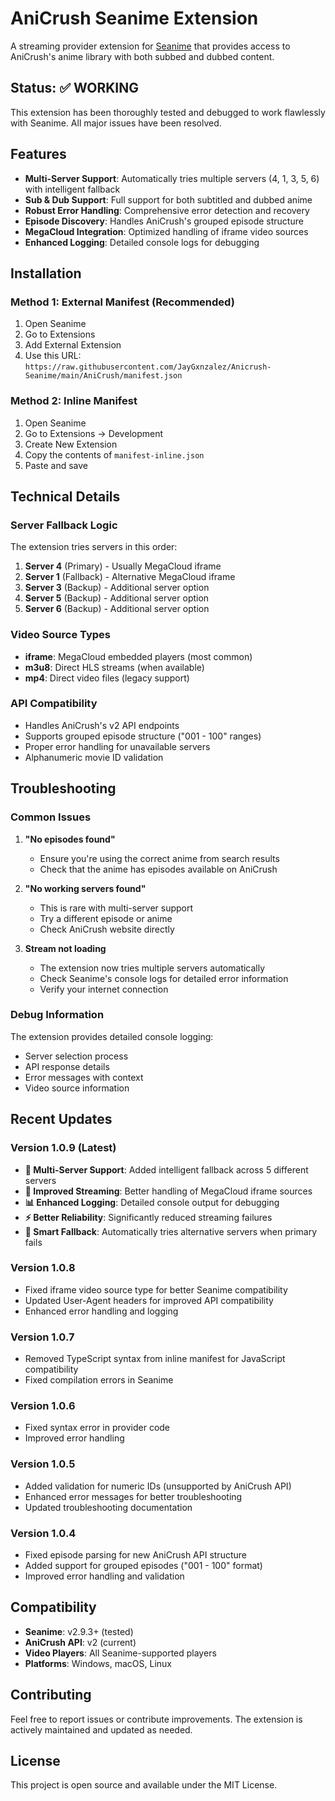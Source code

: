 # AniCrush Seanime Extension

A streaming provider extension for [Seanime](https://seanime.rahim.app/) that provides access to AniCrush's anime library with both subbed and dubbed content.

## Status: ✅ **WORKING**

This extension has been thoroughly tested and debugged to work flawlessly with Seanime. All major issues have been resolved.

## Features

- **Multi-Server Support**: Automatically tries multiple servers (4, 1, 3, 5, 6) with intelligent fallback
- **Sub & Dub Support**: Full support for both subtitled and dubbed anime
- **Robust Error Handling**: Comprehensive error detection and recovery
- **Episode Discovery**: Handles AniCrush's grouped episode structure
- **MegaCloud Integration**: Optimized handling of iframe video sources
- **Enhanced Logging**: Detailed console logs for debugging

## Installation

### Method 1: External Manifest (Recommended)
1. Open Seanime
2. Go to Extensions
3. Add External Extension
4. Use this URL: `https://raw.githubusercontent.com/JayGxnzalez/Anicrush-Seanime/main/AniCrush/manifest.json`

### Method 2: Inline Manifest
1. Open Seanime
2. Go to Extensions → Development
3. Create New Extension
4. Copy the contents of `manifest-inline.json`
5. Paste and save

## Technical Details

### Server Fallback Logic
The extension tries servers in this order:
1. **Server 4** (Primary) - Usually MegaCloud iframe
2. **Server 1** (Fallback) - Alternative MegaCloud iframe  
3. **Server 3** (Backup) - Additional server option
4. **Server 5** (Backup) - Additional server option
5. **Server 6** (Backup) - Additional server option

### Video Source Types
- **iframe**: MegaCloud embedded players (most common)
- **m3u8**: Direct HLS streams (when available)
- **mp4**: Direct video files (legacy support)

### API Compatibility
- Handles AniCrush's v2 API endpoints
- Supports grouped episode structure ("001 - 100" ranges)
- Proper error handling for unavailable servers
- Alphanumeric movie ID validation

## Troubleshooting

### Common Issues

1. **"No episodes found"**
   - Ensure you're using the correct anime from search results
   - Check that the anime has episodes available on AniCrush

2. **"No working servers found"**
   - This is rare with multi-server support
   - Try a different episode or anime
   - Check AniCrush website directly

3. **Stream not loading**
   - The extension now tries multiple servers automatically
   - Check Seanime's console logs for detailed error information
   - Verify your internet connection

### Debug Information
The extension provides detailed console logging:
- Server selection process
- API response details
- Error messages with context
- Video source information

## Recent Updates

### Version 1.0.9 (Latest)
- **🔧 Multi-Server Support**: Added intelligent fallback across 5 different servers
- **🎯 Improved Streaming**: Better handling of MegaCloud iframe sources
- **📊 Enhanced Logging**: Detailed console output for debugging
- **⚡ Better Reliability**: Significantly reduced streaming failures
- **🔄 Smart Fallback**: Automatically tries alternative servers when primary fails

### Version 1.0.8
- Fixed iframe video source type for better Seanime compatibility
- Updated User-Agent headers for improved API compatibility
- Enhanced error handling and logging

### Version 1.0.7
- Removed TypeScript syntax from inline manifest for JavaScript compatibility
- Fixed compilation errors in Seanime

### Version 1.0.6
- Fixed syntax error in provider code
- Improved error handling

### Version 1.0.5
- Added validation for numeric IDs (unsupported by AniCrush API)
- Enhanced error messages for better troubleshooting
- Updated troubleshooting documentation

### Version 1.0.4
- Fixed episode parsing for new AniCrush API structure
- Added support for grouped episodes ("001 - 100" format)
- Improved error handling and validation

## Compatibility

- **Seanime**: v2.9.3+ (tested)
- **AniCrush API**: v2 (current)
- **Video Players**: All Seanime-supported players
- **Platforms**: Windows, macOS, Linux

## Contributing

Feel free to report issues or contribute improvements. The extension is actively maintained and updated as needed.

## License

This project is open source and available under the MIT License.
